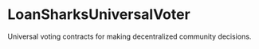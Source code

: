 # LoanSharksUniversalVoter
Universal voting contracts for making decentralized community decisions.
